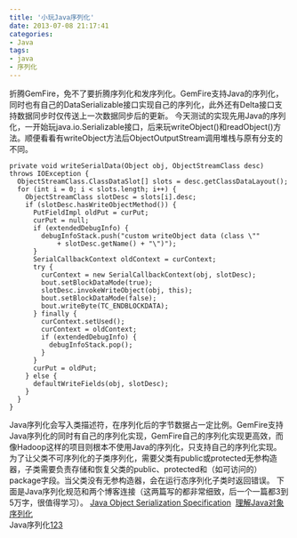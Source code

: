 ```yaml
---
title: '小玩Java序列化'
date: 2013-07-08 21:17:41
categories: 
- Java
tags: 
- java
- 序列化
---
```

折腾GemFire，免不了要折腾序列化和发序列化。GemFire支持Java的序列化，同时也有自己的DataSerializable接口实现自己的序列化，此外还有Delta接口支持数据同步时仅传送上一次数据同步后的更新。
今天测试的实现先用Java的序列化，一开始玩java.io.Serializable接口，后来玩writeObject()和readObject()方法。顺便看看有writeObject方法后ObjectOutputStream调用堆栈与原有分支的不同。

```
private void writeSerialData(Object obj, ObjectStreamClass desc)
throws IOException {
  ObjectStreamClass.ClassDataSlot[] slots = desc.getClassDataLayout();
  for (int i = 0; i < slots.length; i++) {
    ObjectStreamClass slotDesc = slots[i].desc;
    if (slotDesc.hasWriteObjectMethod()) {
      PutFieldImpl oldPut = curPut;
      curPut = null;
      if (extendedDebugInfo) {
        debugInfoStack.push("custom writeObject data (class \""
            + slotDesc.getName() + "\")");
      }
      SerialCallbackContext oldContext = curContext;
      try {
        curContext = new SerialCallbackContext(obj, slotDesc);
        bout.setBlockDataMode(true);
        slotDesc.invokeWriteObject(obj, this);
        bout.setBlockDataMode(false);
        bout.writeByte(TC_ENDBLOCKDATA);
      } finally {
        curContext.setUsed();
        curContext = oldContext;
        if (extendedDebugInfo) {
          debugInfoStack.pop();
        }
      }
      curPut = oldPut;
    } else {
      defaultWriteFields(obj, slotDesc);
    }
  }
}
```

Java序列化会写入类描述符，在序列化后的字节数据占一定比例。GemFire支持Java序列化的同时有自己的序列化实现，GemFire自己的序列化实现更高效，而像Hadoop这样的项目则根本不使用Java的序列化，只支持自己的序列化实现。</font>
为了让父类不可序列化的子类序列化，需要父类有public或protected无参构造器，子类需要负责存储和恢复父类的public、protected和（如可访问的）package字段。当父类没有无参构造器，会在运行态序列化子类时返回错误。
下面是Java序列化规范和两个博客连接（这两篇写的都非常细致，后一个一篇都3到5万字，很值得学习）。
[Java Object Serialization Specification](http://docs.oracle.com/javase/6/docs/platform/serialization/spec/serialTOC.html)  
[理解Java对象序列化](http://www.blogjava.net/jiangshachina/archive/2012/02/13/369898.html)   
Java序列化[1](http://blog.csdn.net/silentbalanceyh/article/details/8183849)[2](http://blog.csdn.net/silentbalanceyh/article/details/8250096)[3](http://blog.csdn.net/silentbalanceyh/article/details/8294269)
